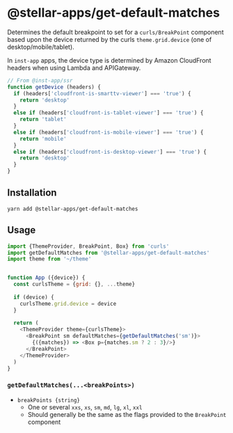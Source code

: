 # @stellar-apps/get-default-matches
Determines the default breakpoint to set for a `curls/BreakPoint` component based upon the
device returned by the curls `theme.grid.device` (one of desktop/mobile/tablet).

In `inst-app` apps, the device type is determined by Amazon CloudFront headers when
using Lambda and APIGateway.

```js
// From @inst-app/ssr
function getDevice (headers) {
  if (headers['cloudfront-is-smarttv-viewer'] === 'true') {
    return 'desktop'
  }
  else if (headers['cloudfront-is-tablet-viewer'] === 'true') {
    return 'tablet'
  }
  else if (headers['cloudfront-is-mobile-viewer'] === 'true') {
    return 'mobile'
  }
  else if (headers['cloudfront-is-desktop-viewer'] === 'true') {
    return 'desktop'
  }
}
```

## Installation
`yarn add @stellar-apps/get-default-matches`

## Usage
```js
import {ThemeProvider, BreakPoint, Box} from 'curls'
import getDefaultMatches from '@stellar-apps/get-default-matches'
import theme from '~/theme'


function App ({device}) {
  const curlsTheme = {grid: {}, ...theme}
    
  if (device) {
    curlsTheme.grid.device = device
  }
    
  return (
    <ThemeProvider theme={curlsTheme}>
      <BreakPoint sm defaultMatches={getDefaultMatches('sm')}>
        {({matches}) => <Box p={matches.sm ? 2 : 3}/>}
      </BreakPoint>
    </ThemeProvider>
  )
}
```

### `getDefaultMatches(...<breakPoints>)`
- `breakPoints {string}`
    - One or several `xxs`, `xs`, `sm`, `md`, `lg`, `xl`, `xxl`
    - Should generally be the same as the flags provided to the `BreakPoint` component